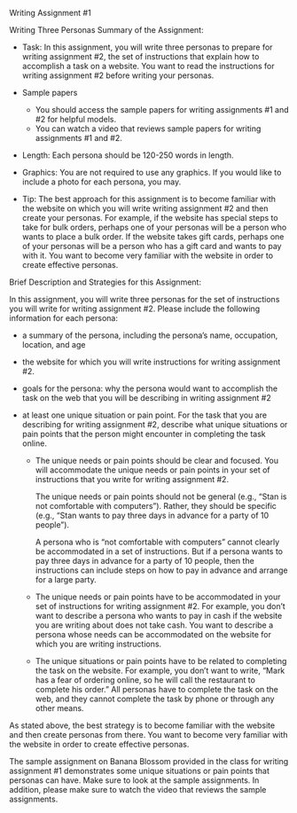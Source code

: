 Writing Assignment #1  

Writing Three Personas Summary of the Assignment:  

- Task:  In this assignment, you will write three personas to prepare for writing assignment #2, the set of instructions that explain how to accomplish a task on a website.  You want to read the instructions for writing assignment #2 before writing your personas.  

- Sample papers  
    - You should access the sample papers for writing assignments #1 and #2 for helpful models.  
    - You can watch a video that reviews sample papers for writing assignments #1 and #2.  

- Length:  Each persona should be 120-250 words in length.  

- Graphics: You are not required to use any graphics.  If you would like to include a photo for each persona, you may.  

- Tip: The best approach for this assignment is to become familiar with the website on which you will write writing assignment #2 and then create your personas. For example, if the website has special steps to take for bulk orders, perhaps one of your personas will be a person who wants to place a bulk order. If the website takes gift cards, perhaps one of your personas will be a person who has a gift card and wants to pay with it. You want to become very familiar with the website in order to create effective personas.  

Brief Description and Strategies for this Assignment:  

In this assignment, you will write three personas for the set of instructions you will write for writing assignment #2.  Please include the following information for each persona:  

- a summary of the persona, including the persona’s name, occupation, location, and age  
- the website for which you will write instructions for writing assignment #2.  
- goals for the persona: why the persona would want to accomplish the task on the web that you will be describing in writing assignment #2  
- at least one unique situation or pain point. For the task that you are describing for writing assignment #2, describe what unique situations or pain points that the person might encounter in completing the task online.  

    - The unique needs or pain points should be clear and focused. You will accommodate the unique needs or pain points in your set of instructions that you write for writing assignment #2.  

        The unique needs or pain points should not be general (e.g., “Stan is not comfortable with computers”).  Rather, they should be specific (e.g., “Stan wants to pay three days in advance for a party of 10 people”).  

        A persona who is “not comfortable with computers” cannot clearly be accommodated in a set of instructions. But if a persona wants to pay three days in advance for a party of 10 people, then the instructions can include steps on how to pay in advance and arrange for a large party.  

    - The unique needs or pain points have to be accommodated in your set of instructions for writing assignment #2. For example, you don’t want to describe a persona who wants to pay in cash if the website you are writing about does not take cash. You want to describe a persona whose needs can be accommodated on the website for which you are writing instructions.  

    - The unique situations or pain points have to be related to completing the task on the website. For example, you don’t want to write, “Mark has a fear of ordering online, so he will call the restaurant to complete his order.” All personas have to complete the task on the web, and they cannot complete the task by phone or through any other means.  

As stated above, the best strategy is to become familiar with the website and then create personas from there. You want to become very familiar with the website in order to create effective personas.

The sample assignment on Banana Blossom provided in the class for writing assignment #1 demonstrates some unique situations or pain points that personas can have.  Make sure to look at the sample assignments. In addition, please make sure to watch the video that reviews the sample assignments.